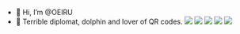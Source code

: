 - 👋 Hi, I’m @OEIRU
- 🐧 Terrible diplomat, dolphin and lover of QR codes.
![](http://github-profile-summary-cards.vercel.app/api/cards/profile-details?username=OEIRU&theme=solarized_dark)
![](http://github-profile-summary-cards.vercel.app/api/cards/repos-per-language?username=OEIRU&theme=solarized_dark)
![](http://github-profile-summary-cards.vercel.app/api/cards/most-commit-language?username=OEIRU&theme=solarized_dark)
![](http://github-profile-summary-cards.vercel.app/api/cards/stats?username=OEIRU&theme=solarized_dark)
![](http://github-profile-summary-cards.vercel.app/api/cards/productive-time?username=OEIRU&theme=solarized_dark&utcOffset=8)
